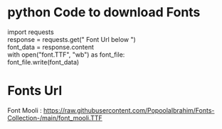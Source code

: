 # python Code to download Fonts
import requests <br>
response = requests.get(" Font Url below ") <br>
font_data = response.content <br>
with open("font.TTF", "wb") as font_file:<br>
  font_file.write(font_data)
  
# Fonts Url
Font Mooli : https://raw.githubusercontent.com/PopoolaIbrahim/Fonts-Collection-/main/font_mooli.TTF
            
